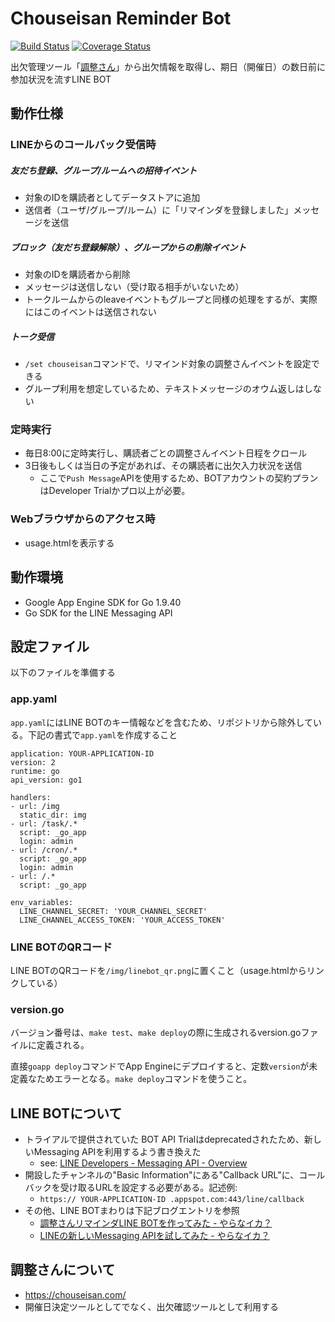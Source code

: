 # Chouseisan Reminder Bot
[![Build Status](https://travis-ci.org/nowsprinting/ChouseisanReminder.svg?branch=master)](https://travis-ci.org/nowsprinting/ChouseisanReminder)
[![Coverage Status](https://coveralls.io/repos/github/nowsprinting/ChouseisanReminder/badge.svg)](https://coveralls.io/github/nowsprinting/ChouseisanReminder)

出欠管理ツール「[調整さん](https://chouseisan.com/)」から出欠情報を取得し、期日（開催日）の数日前に参加状況を流すLINE BOT


## 動作仕様

### LINEからのコールバック受信時

##### 友だち登録、グループ/ルームへの招待イベント

- 対象のIDを購読者としてデータストアに追加
- 送信者（ユーザ/グループ/ルーム）に「リマインダを登録しました」メッセージを送信

##### ブロック（友だち登録解除）、グループからの削除イベント

- 対象のIDを購読者から削除
- メッセージは送信しない（受け取る相手がいないため）
- トークルームからのleaveイベントもグループと同様の処理をするが、実際にはこのイベントは送信されない

##### トーク受信

- `/set chouseisan`コマンドで、リマインド対象の調整さんイベントを設定できる
- グループ利用を想定しているため、テキストメッセージのオウム返しはしない

### 定時実行

- 毎日8:00に定時実行し、購読者ごとの調整さんイベント日程をクロール
- 3日後もしくは当日の予定があれば、その購読者に出欠入力状況を送信
	- ここで`Push Message`APIを使用するため、BOTアカウントの契約プランはDeveloper Trialかプロ以上が必要。

### Webブラウザからのアクセス時

- usage.htmlを表示する


## 動作環境

- Google App Engine SDK for Go 1.9.40
- Go SDK for the LINE Messaging API


## 設定ファイル

以下のファイルを準備する

### app.yaml

`app.yaml`にはLINE BOTのキー情報などを含むため、リポジトリから除外している。下記の書式で`app.yaml`を作成すること

	application: YOUR-APPLICATION-ID
	version: 2
	runtime: go
	api_version: go1

	handlers:
	- url: /img
	  static_dir: img
	- url: /task/.*
	  script: _go_app
	  login: admin
	- url: /cron/.*
	  script: _go_app
	  login: admin
	- url: /.*
	  script: _go_app

	env_variables:
	  LINE_CHANNEL_SECRET: 'YOUR_CHANNEL_SECRET'
	  LINE_CHANNEL_ACCESS_TOKEN: 'YOUR_ACCESS_TOKEN'

### LINE BOTのQRコード

LINE BOTのQRコードを`/img/linebot_qr.png`に置くこと（usage.htmlからリンクしている）

### version.go

バージョン番号は、`make test`、`make deploy`の際に生成されるversion.goファイルに定義される。

直接`goapp deploy`コマンドでApp Engineにデプロイすると、定数`version`が未定義なためエラーとなる。`make deploy`コマンドを使うこと。


## LINE BOTについて

- トライアルで提供されていた BOT API Trialはdeprecatedされたため、新しいMessaging APIを利用するよう書き換えた
    - see: [LINE Developers - Messaging API - Overview](https://developers.line.me/messaging-api/overview)
- 開設したチャンネルの"Basic Information"にある"Callback URL"に、コールバックを受け取るURLを設定する必要がある。記述例:
	- `https:// YOUR-APPLICATION-ID .appspot.com:443/line/callback`
- その他、LINE BOTまわりは下記ブログエントリを参照
	- [調整さんリマインダLINE BOTを作ってみた - やらなイカ？](http://nowsprinting.hatenablog.com/entry/2016/08/23/000000)
	- [LINEの新しいMessaging APIを試してみた - やらなイカ？](http://nowsprinting.hatenablog.com/entry/2016/10/02/043410)


## 調整さんについて

- https://chouseisan.com/
- 開催日決定ツールとしてでなく、出欠確認ツールとして利用する
